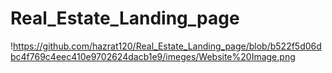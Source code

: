# Real_Estate_Landing_page
!https://github.com/hazrat120/Real_Estate_Landing_page/blob/b522f5d06dbc4f769c4eec410e9702624dacb1e9/imeges/Website%20Image.png
